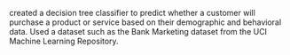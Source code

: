 created a decision tree classifier to predict whether a customer will purchase a product or service based on their demographic and behavioral data. Used a dataset such as the Bank Marketing dataset from the UCI Machine Learning Repository.
